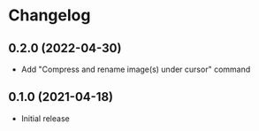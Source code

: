 # Changelog

## 0.2.0 (2022-04-30)

- Add "Compress and rename image(s) under cursor" command

## 0.1.0 (2021-04-18)

- Initial release
